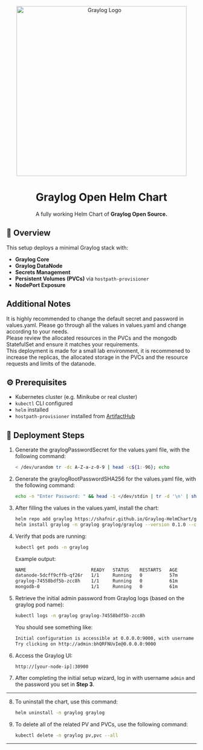<p align="center">
  <img src="https://github.com/user-attachments/assets/ce37e878-2eb9-44f4-9817-99796915682c?s=800&v=4" alt="Graylog Logo" width="450"/>
</p>

<h1 align="center">Graylog Open Helm Chart</h1>

<p align="center">
  A fully working Helm Chart of <strong>Graylog Open Source.</strong>
</p>



## 📌 Overview

This setup deploys a minimal Graylog stack with:

- **Graylog Core**
- **Graylog DataNode**
- **Secrets Management**
- **Persistent Volumes (PVCs)** via `hostpath-provisioner`
- **NodePort Exposure**

## Additional Notes

It is highly recommended to change the default secret and password in values.yaml.
Please go through all the values in values.yaml and change according to your needs.  
Please review the allocated resources in the PVCs and the mongodb StatefulSet and ensure it matches your requirements.  
This deployment is made for a small lab environment, it is recommened to increase the replicas, the allocated storage in the PVCs and the resource requests and limits of the datanode.


## ⚙️ Prerequisites

- Kubernetes cluster (e.g. Minikube or real cluster)  
- `kubectl` CLI configured
- `helm` installed
- `hostpath-provisioner` installed from [ArtifactHub](https://artifacthub.io/packages/helm/rimusz/hostpath-provisioner)



## 🚀 Deployment Steps

1. Generate the graylogPasswordSecret for the values.yaml file, with the following command:

    ```bash
    < /dev/urandom tr -dc A-Z-a-z-0-9 | head -c${1:-96}; echo
    ```

2. Generate the graylogRootPasswordSHA256 for the values.yaml file, with the following command:

    ```bash
    echo -n "Enter Password: " && head -1 </dev/stdin | tr -d '\n' | sha256sum | cut -d" " -f1
    ```

3. After filling the values in the values.yaml, install the chart:

    ```bash
    helm repo add graylog https://shafnir.github.io/Graylog-HelmChart/graylog
    helm install graylog -n graylog graylog/graylog --version 0.1.0 --create-namespace
    ```

4. Verify that pods are running:

    ```bash
    kubectl get pods -n graylog
    ```

    Example output:
    ```bash
    NAME                        READY   STATUS    RESTARTS   AGE
    datanode-5dcff9cffb-qf26r   1/1     Running   0          57m
    graylog-74558bdf5b-zcc8h    1/1     Running   0          61m
    mongodb-0                   1/1     Running   0          61m
    ```

5. Retrieve the initial admin password from Graylog logs (based on the graylog pod name):

    ```bash
    kubectl logs -n graylog graylog-74558bdf5b-zcc8h
    ```

    You should see something like:

    ```bash
    Initial configuration is accessible at 0.0.0.0:9000, with username 'admin' and password 'bhQRFNUvIe'.
    Try clicking on http://admin:bhQRFNUvIe@0.0.0.0:9000
    ```

6. Access the Graylog UI:

    ```
    http://[your-node-ip]:30900
    ```

7. After completing the initial setup wizard, log in with username `admin` and the password you set in **Step 3**.

--- 

8. To uninstall the chart, use this command:

   ```bash
   helm uninstall -n graylog graylog
   ```
9. To delete all of the related PV and PVCs, use the following command:

    ```bash
    kubectl delete -n graylog pv,pvc --all
    ```
   

---
